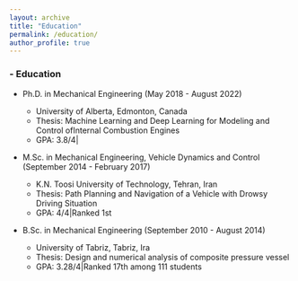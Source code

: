 ```yaml
---
layout: archive
title: "Education"
permalink: /education/
author_profile: true
---
```


### - Education

* Ph.D. in Mechanical Engineering (May 2018 - August 2022)
    * University of Alberta, Edmonton, Canada
    * Thesis: Machine Learning and Deep Learning for Modeling and Control ofInternal Combustion Engines
    * GPA: 3.8/4&#124; 

* M.Sc. in Mechanical Engineering, Vehicle Dynamics and Control (September 2014 - February 2017)
    * K.N. Toosi University of Technology, Tehran, Iran
    * Thesis:  Path Planning and Navigation of a Vehicle with Drowsy Driving Situation
    * GPA: 4/4&#124;Ranked 1st

* B.Sc.  in Mechanical Engineering (September 2010 - August 2014)
    * University of Tabriz, Tabriz, Ira
    * Thesis:  Design and numerical analysis of composite pressure vessel
    * GPA: 3.28/4&#124;Ranked 17th among 111 students


<!-- 

### - Professional Certificates
* Graph Neural Network  by Udemy February 2022 [[Certificate](https://www.udemy.com/certificate/UC-c40adf6e-71ff-401c-b467-9d5a46c1141e/)]
* Deep Learning: GANs and Variational Autoencoders by Udemy January 2022 [[Certificate](https://www.udemy.com/certificate/UC-14aeb38b-eabf-4e3a-ab4e-e527292e5008/)]
* Deep learning for image segmentation using Tensorflow 2 by Udemy January 2022 [[Certificate](https://www.udemy.com/certificate/UC-cf063fcb-feca-4d00-970c-6b9c3d92c566/)]
* Deep Learning for Computer Vision with TensorFlow 2 by Udemy January 2022 [[Certificate](https://www.udemy.com/certificate/UC-4c67923d-6c37-4dfa-b457-919ef8f02cfe/)]
* Build Deep Learning Models with TensorFlow by Codecademy in November 2021 [[Certificate](https://www.codecademy.com/profiles/arminNorouziYengeje3353267212/certificates/5f85c4b9c431a800138a60e0)]
* Learn SQL Course by Codecademy in November 2021 [[Certificate](https://www.codecademy.com/profiles/arminNorouziYengeje3353267212/certificates/042a4e5884e3eb6ea1f2a12be6abb851)]
* Build a Machine Learning Model with Python by Codecademy in November 2021 [[Certificate](https://www.codecademy.com/profiles/arminNorouziYengeje3353267212/certificates/5cab64c55f1de8039db366ef)]
* Learn C++  by Codecademy in November 2021	 [[Certificate](https://www.codecademy.com/profiles/arminNorouziYengeje3353267212/certificates/b74a2390dfc4127fa5d43fe147425ad0)]
* Probability Course by Codecademy in November 2021	 [[Certificate](https://www.codecademy.com/profiles/arminNorouziYengeje3353267212/certificates/1d8082be757299e1da03b664a757a4108)]
* Deep Learning Specialization by deeplearning.ai on Coursera in August 20, 2021 (including 5 courses) [[Certificate](https://www.coursera.org/verify/specialization/8XLSWB76CGA8)]
* Reinforcement Learning Specializationby University of Alberta and Alberta Machine Intelligence Institute (AMII) on  Coursera in April 2021 (including 4 courses) [[Certificate](https://www.coursera.org/account/accomplishments/specialization/certificate/UHKR664B4URQ)]
* IBM Data Science Professional Certificate by IBM on Coursera in March 2021 (including 10 courses) [[Certificate](https://www.youracclaim.com/badges/8006f30b-3a41-451e-857f-fa6afaa101cb?source=linked_in_profile)]
* Complete Python Bootcamp by Chris Croft on Udemy in May 2020 [[Certificate](https://www.udemy.com/certificate/UC-6725a76d-32a1-467b-a588-11333487ee5a/)]
* Digital Signal Processing by ́EPFL on Coursera in December 2019 [[Certificate](https://www.coursera.org/account/accomplishments/certificate/ELGQLSXCK4GF)]
* The Complete Product Management by Charles Du on Udemy in November 2019 [[Certificate](http://ude.my/UC-N9HAW2WY)]
* Control of Mobile Robots by Georgia Institute of Technology on Coursera in June 2019 [[Certificate](https://www.coursera.org/account/accomplishments/certificate/6LPL9TZRHZXC)]
* Leadership: Practical Leadership Skills by Chris Croft on Udemy in June 2019 [[Certificate](http://ude.my/UC-TGS1BFJ3)]
* Python Data Structures by University of Michigan on Coursera in June 2019 [[Certificate](https://www.coursera.org/account/accomplishments/certificate/LCLSTHSJFQF3)]
* Machine Learning by Stanford University on Coursera in May 2019 [[Certificate](https://www.coursera.org/account/accomplishments/certificate/MWZJJKHF4RPR)]
* Managing  Major  Engineering  Projects  Specialization by  University  of  Leeds  on  Coursera  in  Dec  2018  (including  3courses) [[Certificate](https://www.coursera.org/account/accomplishments/specialization/certificate/W858BDRLWCPA)]

 -->
